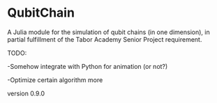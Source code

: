 # QubitChain
A Julia module for the simulation of qubit chains (in one dimension), in partial fulfillment of the Tabor Academy Senior Project requirement. 

TODO:

-Somehow integrate with Python for animation (or not?) 

-Optimize certain algorithm more

version 0.9.0